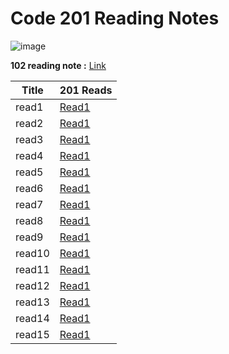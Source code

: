 # Code 201 Reading Notes


 ![image](https://github.githubassets.com/images/modules/open_graph/github-octocat.png)

**102 reading note :** [Link](https://hamzhsuilik.github.io/reading-notes/102-reading-note)



| Title                                  | 201 Reads                                                          |
| ---------------------------------------| ------------------------------------------------------------------ |
| read1                                  | [Read1](https://hamzhsuilik.github.io/reading-notes/read-1)        |
| read2                                  | [Read1](https://hamzhsuilik.github.io/reading-notes/read-2)        |
| read3                                  | [Read1](https://hamzhsuilik.github.io/reading-notes/read-3)        |
| read4                                  | [Read1](https://hamzhsuilik.github.io/reading-notes/read-4)        |
| read5                                  | [Read1](https://hamzhsuilik.github.io/reading-notes/read-5)        |
| read6                                  | [Read1](https://hamzhsuilik.github.io/reading-notes/read-6)        |
| read7                                  | [Read1](https://hamzhsuilik.github.io/reading-notes/read-7)        |
| read8                                  | [Read1](https://hamzhsuilik.github.io/reading-notes/read-8)        |
| read9                                  | [Read1](https://hamzhsuilik.github.io/reading-notes/read-9)        |
| read10                                 | [Read1](https://hamzhsuilik.github.io/reading-notes/read-10)       |
| read11                                 | [Read1](https://hamzhsuilik.github.io/reading-notes/read-11)       |
| read12                                 | [Read1](https://hamzhsuilik.github.io/reading-notes/read-12)       |
| read13                                 | [Read1](https://hamzhsuilik.github.io/reading-notes/read-13)       |
| read14                                 | [Read1](https://hamzhsuilik.github.io/reading-notes/read-14)       |
| read15                                 | [Read1](https://hamzhsuilik.github.io/reading-notes/read-15)       |

